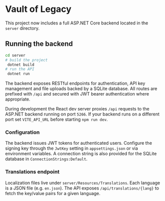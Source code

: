 # Vault of Legacy

This project now includes a full ASP.NET Core backend located in the `server` directory.

## Running the backend

```bash
cd server
# build the project
 dotnet build
# run the API
 dotnet run
```

The backend exposes RESTful endpoints for authentication, API key management and file uploads backed by a SQLite database. All routes are prefixed with `/api` and secured with JWT bearer authentication where appropriate.

During development the React dev server proxies `/api` requests to the ASP.NET backend running on port `5266`. If your backend runs on a different port set `VITE_API_URL` before starting `npm run dev`.

### Configuration

The backend issues JWT tokens for authenticated users. Configure the signing key through the `JwtKey` setting in `appsettings.json` or via environment variables. A connection string is also provided for the SQLite database in `ConnectionStrings:Default`.

### Translations endpoint

Localization files live under `server/Resources/Translations`. Each language is a JSON file (e.g. `en.json`). The API exposes `/api/translations/{lang}` to fetch the key/value pairs for a given language.

